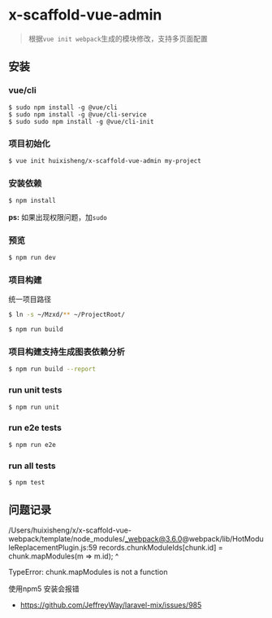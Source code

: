 # x-scaffold-vue-admin

> 根据`vue init webpack`生成的模块修改，支持多页面配置


## 安装 ##
### vue/cli  ###

``` shell
$ sudo npm install -g @vue/cli
$ sudo npm install -g @vue/cli-service
$ sudo sudo npm install -g @vue/cli-init
```

### 项目初始化 ###

``` bash
$ vue init huixisheng/x-scaffold-vue-admin my-project
```

### 安装依赖 ###

``` bash
$ npm install
```

**ps:** 如果出现权限问题，加`sudo`

### 预览 ###

``` bash
$ npm run dev
```

### 项目构建 ###

统一项目路径

``` bash
$ ln -s ~/Mzxd/** ~/ProjectRoot/
```

``` bash
$ npm run build
```

### 项目构建支持生成图表依赖分析 ###

```bash
$ npm run build --report
```

### run unit tests ###

```bash
$ npm run unit
```

### run e2e tests ###

```bash
$ npm run e2e
```

### run all tests
```bash
$ npm test
```


## 问题记录 ##

/Users/huixisheng/x/x-scaffold-vue-webpack/template/node_modules/_webpack@3.6.0@webpack/lib/HotModuleReplacementPlugin.js:59
                    records.chunkModuleIds[chunk.id] = chunk.mapModules(m => m.id);
                                                             ^

TypeError: chunk.mapModules is not a function

使用npm5 安装会报错
- https://github.com/JeffreyWay/laravel-mix/issues/985